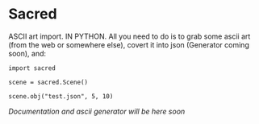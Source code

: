 # Sacred
ASCII art import. IN PYTHON. All you need to do is to grab some ascii art (from the web or somewhere else), covert it into json (Generator coming soon), and:
```
import sacred

scene = sacred.Scene()

scene.obj("test.json", 5, 10)
```

*Documentation and ascii generator will be here soon*
